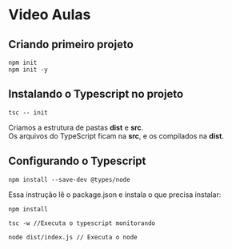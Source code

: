 # Video Aulas

## Criando primeiro projeto

    npm init
    npm init -y

## Instalando o Typescript no projeto

    tsc -- init

Criamos a estrutura de pastas **dist** e **src**.  
Os arquivos do TypeScript ficam na **src**, e os compilados na **dist**.

## Configurando o Typescript

    npm install --save-dev @types/node

Essa instrução lê o package.json e instala o que precisa instalar:

    npm install

    tsc -w //Executa o typescript monitorando

    node dist/index.js // Executa o node
